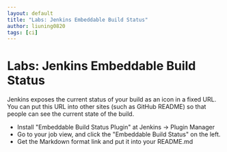 ```yaml
---
layout: default
title: "Labs: Jenkins Embeddable Build Status"
author: liuning0820
tags: [ci]
---
```


# Labs: Jenkins Embeddable Build Status

Jenkins exposes the current status of your build as an icon in a fixed URL. You can put this URL into other sites (such as GitHub README) so that people can see the current state of the build.

- Install "Embeddable Build Status Plugin" at Jenkins -> Plugin Manager
- Go to your job view, and click the "Embeddable Build Status" on the left.
- Get the Markdown format link and put it into your README.md
